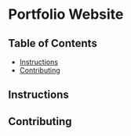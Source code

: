 # Portfolio Website

## Table of Contents

* [Instructions](#instructions)
* [Contributing](#contributing)

## Instructions


## Contributing

